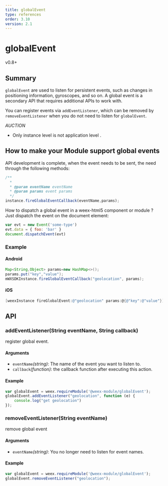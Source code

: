 ```yaml
---
title: globalEvent
type: references
order: 3.10
version: 2.1
---
```


# globalEvent
<span class="weex-version">v0.8+</span>

## Summary

`globalEvent` are used to listen for persistent events, such as changes in positioning information, gyroscopes, and so on. A global event is a secondary API that requires additional APIs to work with.

You can register events via `addEventListener`, which can be removed by `removeEventListener` when you do not need to listen for `globalEvent`.

*AUCTION* 
- Only instance level is not application level . 

## How to make your Module support global events
API development is complete, when the event needs to be sent, the need through the following methods:

```javascript
/**
  * 
  * @param eventName eventName
  * @param params event params
  */
instance.fireGlobalEventCallback(eventName,params);
```

How to dispatch a global event in a weex-html5 component or module ? Just dispatch the event on the document element:

```javascript
var evt = new Event('some-type')
evt.data = { foo: 'bar' }
document.dispatchEvent(evt)
```

### Example

#### Android

```java
Map<String,Object> params=new HashMap<>();
params.put("key","value");
mWXSDKInstance.fireGlobalEventCallback("geolocation", params);
```
#### iOS

```Objective-C
[weexInstance fireGlobalEvent:@"geolocation" params:@{@"key":@"value"}];
```

## API

### addEventListener(String eventName, String callback)

register global event.

#### Arguments

* `eventName`*(string)*: The name of the event you want to listen to.  
* `callback`*(function)*: the callback function after executing this action.  

#### Example

```javascript
var globalEvent = weex.requireModule('@weex-module/globalEvent');
globalEvent.addEventListener("geolocation", function (e) {
	console.log("get geolocation")
});
```

### removeEventListener(String eventName)

remove global event 

#### Arguments

* `eventName`*(string)*: You no longer need to listen for event names.

#### Example

```javascript
var globalEvent = weex.requireModule('@weex-module/globalEvent');
globalEvent.removeEventListener("geolocation");
```

